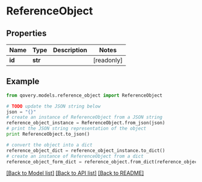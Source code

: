 # ReferenceObject


## Properties
Name | Type | Description | Notes
------------ | ------------- | ------------- | -------------
**id** | **str** |  | [readonly] 

## Example

```python
from qovery.models.reference_object import ReferenceObject

# TODO update the JSON string below
json = "{}"
# create an instance of ReferenceObject from a JSON string
reference_object_instance = ReferenceObject.from_json(json)
# print the JSON string representation of the object
print ReferenceObject.to_json()

# convert the object into a dict
reference_object_dict = reference_object_instance.to_dict()
# create an instance of ReferenceObject from a dict
reference_object_form_dict = reference_object.from_dict(reference_object_dict)
```
[[Back to Model list]](../README.md#documentation-for-models) [[Back to API list]](../README.md#documentation-for-api-endpoints) [[Back to README]](../README.md)


